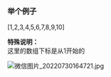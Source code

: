 ### 举个例子
[1,2,3,4,5,6,7,8,9,10]  

**特殊说明：**  
这里的数组下标是从1开始的

![微信图片_20220730164721.jpg](https://pic.zaqbest.com/i/2022/07/30/62e4f04a6d360.jpg)
